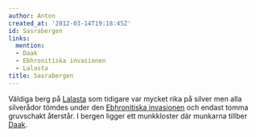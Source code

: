 ```yaml
---
author: Anton
created_at: '2012-03-14T19:18:45Z'
id: Sasrabergen
links:
  mention:
  - Daak
  - Ebhronitiska invasionen
  - Lalasta
title: Sasrabergen
---
```


Väldiga berg på [Lalasta] som tidigare var mycket rika på silver men alla silverådor tömdes under
den [Ebhronitiska invasionen] och endast tomma gruvschakt återstår. I bergen ligger ett munkkloster
där munkarna tillber [Daak].

  [Lalasta]: Lalasta
  [Ebhronitiska invasionen]: Ebhronitiska_invasionen
  [Daak]: Daak
